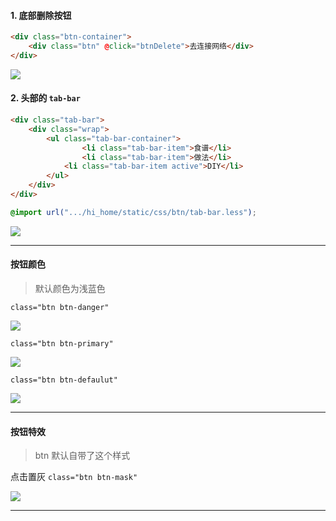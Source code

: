 #### 1. 底部删除按钮
```html
<div class="btn-container">
	<div class="btn" @click="btnDelete">去连接网络</div>
</div>
```

![](./modulePic/btn_01.png)



#### 2. 头部的 `tab-bar`

```html
<div class="tab-bar">
	<div class="wrap">
		<ul class="tab-bar-container">
				<li class="tab-bar-item">食谱</li>
				<li class="tab-bar-item">做法</li>
			<li class="tab-bar-item active">DIY</li>
		</ul>
	</div>
</div>
```

```css
@import url(".../hi_home/static/css/btn/tab-bar.less");
```



![](./modulePic/tab-bar_01.png)

---



#### 按钮颜色

> 默认颜色为浅蓝色

`class="btn btn-danger"`

![](./modulePic/btn_02.png)

`class="btn btn-primary"`

![](./modulePic/btn_04.png)

`class="btn btn-defaulut"`

![](./modulePic/btn_05.png)

---



#### 按钮特效

> btn 默认自带了这个样式

点击置灰 `class="btn btn-mask"`

![](./modulePic/btn_03.png)

---

